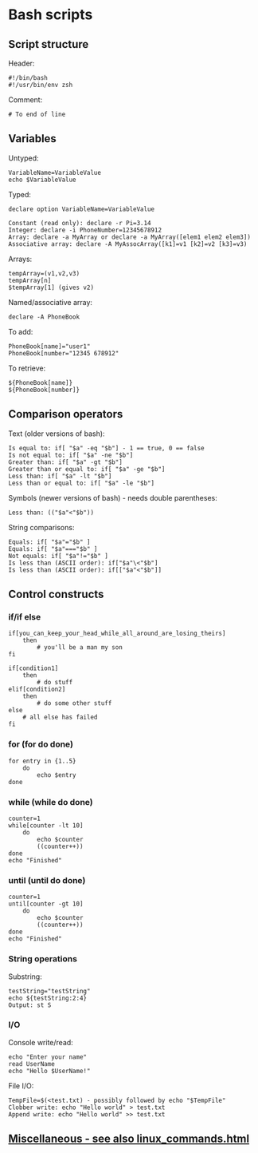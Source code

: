 # Bash scripts

## Script structure
Header:

    #!/bin/bash
    #!/usr/bin/env zsh

Comment:

    # To end of line

## Variables
Untyped:

    VariableName=VariableValue
    echo $VariableValue

Typed:

    declare option VariableName=VariableValue
	
	Constant (read only): declare -r Pi=3.14
    Integer: declare -i PhoneNumber=12345678912
    Array: declare -a MyArray or declare -a MyArray([elem1 elem2 elem3]) 
	Associative array: declare -A MyAssocArray([k1]=v1 [k2]=v2 [k3]=v3)

Arrays:

	tempArray=(v1,v2,v3)
    tempArray[n]
    $tempArray[1] (gives v2)

Named/associative array:

    declare -A PhoneBook
To add:

    PhoneBook[name]="user1"
    PhoneBook[number="12345 678912"
To retrieve:

    ${PhoneBook[name]}
    ${PhoneBook[number]}

## Comparison operators
Text (older versions of bash):

    Is equal to: if[ "$a" -eq "$b"] - 1 == true, 0 == false
    Is not equal to: if[ "$a" -ne "$b"]
    Greater than: if[ "$a" -gt "$b"]
    Greater than or equal to: if[ "$a" -ge "$b"]
    Less than: if[ "$a" -lt "$b"]
    Less than or equal to: if[ "$a" -le "$b"]

Symbols (newer versions of bash) - needs double parentheses:

    Less than: (("$a"<"$b"))

String comparisons:

    Equals: if[ "$a"="$b" ]
    Equals: if[ "$a"==="$b" ]
    Not equals: if[ "$a"!="$b" ]
    Is less than (ASCII order): if["$a"\<"$b"]
    Is less than (ASCII order): if[["$a"<"$b"]]

## Control constructs
### if/if else
    if[you_can_keep_your_head_while_all_around_are_losing_theirs]
    	then
    		# you'll be a man my son
    fi
    
    if[condition1]
    	then
    		# do stuff
    elif[condition2]
    	then
    		# do some other stuff
    else
    	# all else has failed
    fi

### for (for do done)
    for entry in {1..5}
    	do
    		echo $entry
    done

### while (while do done)
    counter=1
    while[counter -lt 10]
    	do
    		echo $counter
    		((counter++))
    done
	echo "Finished"

### until (until do done)
    counter=1
    until[counter -gt 10]
    	do
    		echo $counter
    		((counter++))
    done
	echo "Finished"

### String operations
Substring:

    testString="testString"
    echo ${testString:2:4}
    Output: st S


### I/O
Console write/read:

    echo "Enter your name"
    read UserName
    echo "Hello $UserName!"

File I/O:

    TempFile=$(<test.txt) - possibly followed by echo "$TempFile"
    Clobber write: echo "Hello world" > test.txt
    Append write: echo "Hello world" >> test.txt

## [Miscellaneous - see also linux_commands.html](linux_commands.html)



